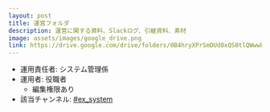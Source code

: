 ```yaml
---
layout: post
title: 運営フォルダ
description: 運営に関する資料、Slackログ、引継資料、素材
image: assets/images/google_drive.png
link: https://drive.google.com/drive/folders/0B4hryXPrSmDUd0xQS0tlQWwwbjg
---
```


- 運用責任者: システム管理係
- 運用者: 役職者
    - 編集権限あり
- 該当チャンネル: [#ex_system](https://sokon.slack.com/messages/C4KPRMYSU/)